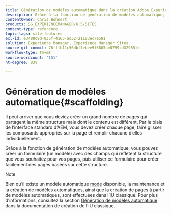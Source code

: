 ```yaml
---
title: Génération de modèles automatique dans la création Adobe Experience Manager
description: Grâce à la fonction de génération de modèles automatique, vous pouvez créer un modèle avec des champs qui reflètent la structure que vous souhaitez pour vos pages, puis utiliser ce formulaire pour créer des pages basées sur cette structure.
contentOwner: Chris Bohnert
products: SG_EXPERIENCEMANAGER/6.5/SITES
content-type: reference
topic-tags: site-features
exl-id: e3488c9d-035f-4165-ad32-21103ec7e581
solution: Experience Manager, Experience Manager Sites
source-git-commit: 76fffb11c56dbf7ebee9f6805ae0799cd32985fe
workflow-type: tm+mt
source-wordcount: '151'
ht-degree: 83%

---
```


# Génération de modèles automatique{#scaffolding}

Il peut arriver que vous deviez créer un grand nombre de pages qui partagent la même structure mais dont le contenu est différent. Par le biais de l’interface standard d’AEM, vous devez créer chaque page, faire glisser les composants appropriés sur la page et remplir chacune d’elles individuellement.

Grâce à la fonction de génération de modèles automatique, vous pouvez créer un formulaire (un modèle) avec des champs qui reflètent la structure que vous souhaitez pour vos pages, puis utiliser ce formulaire pour créer facilement des pages basées sur cette structure.

>[!NOTE]
>
>Bien qu’il existe un modèle automatique [mode](/help/sites-authoring/author-environment-tools.md#page-modes) disponible, la maintenance et la création de modèles automatiques, ainsi que la création de pages à partir de modèles automatiques, sont effectuées dans l’IU classique. Pour plus d’informations, consultez la section [Génération de modèles automatique](/help/sites-classic-ui-authoring/classic-feature-scaffolding.md) dans la documentation de création de l’IU classique.
